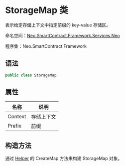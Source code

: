 # StorageMap 类

表示给定存储上下文中指定前缀的 key-value 存储区。

命名空间：[Neo.SmartContract.Framework.Services.Neo](../neo.md)

程序集：Neo.SmartContract.Framework

## 语法

```c#
public class StorageMap
```

## 属性

| 名称    | 说明       |
| ------- | ---------- |
| Context | 存储上下文 |
| Prefix  | 前缀       |

## 构造方法

通过 [Helper](Helper.md) 的 CreateMap 方法来构建 StorageMap 对象。